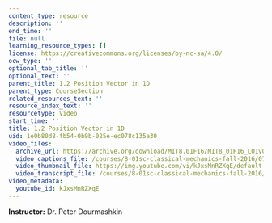 ```yaml
---
content_type: resource
description: ''
end_time: ''
file: null
learning_resource_types: []
license: https://creativecommons.org/licenses/by-nc-sa/4.0/
ocw_type: ''
optional_tab_title: ''
optional_text: ''
parent_title: 1.2 Position Vector in 1D
parent_type: CourseSection
related_resources_text: ''
resource_index_text: ''
resourcetype: Video
start_time: ''
title: 1.2 Position Vector in 1D
uid: 1e0b80d8-fb54-0b9b-025e-ec078c135a30
video_files:
  archive_url: https://archive.org/download/MIT8.01F16/MIT8_01F16_L01v02_360p.mp4
  video_captions_file: /courses/8-01sc-classical-mechanics-fall-2016/077e3c3c607a5198b91ca79c79bd25a5_kJxsMnRZXqE.vtt
  video_thumbnail_file: https://img.youtube.com/vi/kJxsMnRZXqE/default.jpg
  video_transcript_file: /courses/8-01sc-classical-mechanics-fall-2016/deeb8104f1442eadb1ae43bf0054e800_kJxsMnRZXqE.pdf
video_metadata:
  youtube_id: kJxsMnRZXqE
---
```


**Instructor:** Dr. Peter Dourmashkin

